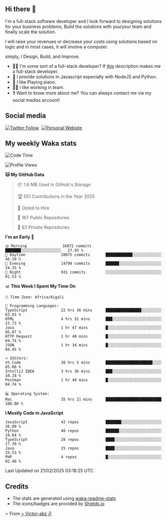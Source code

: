 ## Hi there 👋
I'm a full-stack software developer and I look forward to designing solutions for your business problems, Build the solutions with you/your team and finally scale the solution.

I will raise your revenues or decrease your costs using solutions based on logic and in most cases, it will involve a computer.

simply, I Design, Build, and Improve.

- 👨‍💻 I'm some sort of a full-stack developer? If [this](https://www.w3schools.com/whatis/whatis_fullstack.asp) description makes me a full-stack developer.
- 🌱 I provide solutions in Javascript especially with NodeJS and Python. 
- 🎹 I like Playing piano.
- 👯‍♀️ I like working in team.
- ❓ Want to know more about me? You can always contact me via my social medias account!

## Social media
[![Twitter Follow](https://img.shields.io/twitter/follow/vicky_abz?color=%231DA1F2&label=Twitter&style=for-the-badge&logo=twitter&logoColor=ffffff)](https://twitter.com/vicky_abz)
‎‎ [![Personal Website](https://img.shields.io/static/v1?label=visit&message=victor-abz.com&color=%235F021F&style=for-the-badge)](https://victor-abz.com/)

## My weekly Waka stats
<!--START_SECTION:waka-->
![Code Time](http://img.shields.io/badge/Code%20Time-1%2C154%20hrs%2048%20mins-blue)

![Profile Views](http://img.shields.io/badge/Profile%20Views-1-blue)

**🐱 My GitHub Data** 

> 📦 1.6 MB Used in GitHub's Storage 
 > 
> 🏆 551 Contributions in the Year 2025
 > 
> 💼 Opted to Hire
 > 
> 📜 167 Public Repositories 
 > 
> 🔑 63 Private Repositories 
 > 
**I'm an Early 🐤** 

```text
🌞 Morning                16972 commits       ███████░░░░░░░░░░░░░░░░░░   27.93 % 
🌆 Daytime                28075 commits       ████████████░░░░░░░░░░░░░   46.19 % 
🌃 Evening                14798 commits       ██████░░░░░░░░░░░░░░░░░░░   24.35 % 
🌙 Night                  931 commits         ░░░░░░░░░░░░░░░░░░░░░░░░░   01.53 % 
```


📊 **This Week I Spent My Time On** 

```text
🕑︎ Time Zone: Africa/Kigali

💬 Programming Languages: 
TypeScript               22 hrs 36 mins      ████████████████░░░░░░░░░   63.93 % 
HTML                     4 hrs 51 mins       ███░░░░░░░░░░░░░░░░░░░░░░   13.73 % 
Java                     1 hr 47 mins        █░░░░░░░░░░░░░░░░░░░░░░░░   05.07 % 
HTTP Request             1 hr 40 mins        █░░░░░░░░░░░░░░░░░░░░░░░░   04.74 % 
JSON                     1 hr 34 mins        █░░░░░░░░░░░░░░░░░░░░░░░░   04.45 % 

🔥 Editors: 
VS Code                  30 hrs 5 mins       █████████████████████░░░░   85.08 % 
IntelliJ IDEA            3 hrs 36 mins       ███░░░░░░░░░░░░░░░░░░░░░░   10.18 % 
Postman                  1 hr 40 mins        █░░░░░░░░░░░░░░░░░░░░░░░░   04.74 % 

💻 Operating System: 
Mac                      35 hrs 21 mins      █████████████████████████   100.00 % 
```

**I Mostly Code in JavaScript** 

```text
JavaScript               42 repos            ███████░░░░░░░░░░░░░░░░░░   26.09 % 
Python                   40 repos            ██████░░░░░░░░░░░░░░░░░░░   24.84 % 
TypeScript               28 repos            ████░░░░░░░░░░░░░░░░░░░░░   17.39 % 
Java                     25 repos            ████░░░░░░░░░░░░░░░░░░░░░   15.53 % 
PHP                      4 repos             █░░░░░░░░░░░░░░░░░░░░░░░░   02.48 % 
```




 Last Updated on 21/02/2025 03:18:25 UTC
<!--END_SECTION:waka-->

## Credits
- The stats are generated using [waka-readme-stats](https://github.com/anmol098/waka-readme-stats)
- The icons/badges are provided by [Shields.io](https://shields.io/)

⭐️ From [> Victor-abz ✌](https://victor-abz.com/)
